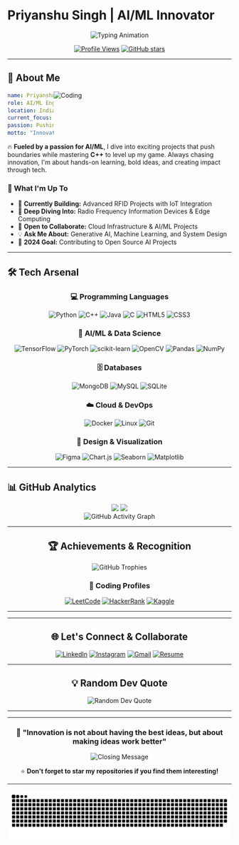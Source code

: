 #  Priyanshu Singh | AI/ML Innovator

<div align="center">
  <img src="https://readme-typing-svg.demolab.com?font=Fira+Code&size=22&duration=3000&pause=1000&color=00D4FF&background=FFFFFF00&center=true&vCenter=true&width=600&lines=Welcome+to+my+Digital+Universe!;AI%2FML+Engineer+%26+Problem+Solver;Passionate+about+Innovation;Building+the+Future+with+Code!" alt="Typing Animation" />
</div>

<div align="center">
  
  [![Profile Views](https://komarev.com/ghpvc/?username=priyanshusingh0818&label=Profile%20Views&color=00d4ff&style=for-the-badge)](https://github.com/priyanshusingh0818)
  [![GitHub stars](https://img.shields.io/github/stars/priyanshusingh0818?label=Stars&style=for-the-badge&color=ffd700)](https://github.com/priyanshusingh0818)
  
</div>

---

## 🎯 About Me

<img align="right" alt="Coding" width="400" src="https://raw.githubusercontent.com/abhisheknaiidu/abhisheknaiidu/master/code.gif">

```yaml
name: Priyanshu Singh
role: AI/ML Engineer & Innovation Enthusiast
location: India 🇮🇳
current_focus: RFID Technology & Cloud Infrastructure
passion: Pushing boundaries in AI & creating impactful solutions
motto: "Innovation through Code, Impact through Technology"
```

🔥 **Fueled by a passion for AI/ML**, I dive into exciting projects that push boundaries while mastering **C++** to level up my game. Always chasing innovation, I'm about hands-on learning, bold ideas, and creating impact through tech.

### 🌟 What I'm Up To

- 🔭 **Currently Building:** Advanced RFID Projects with IoT Integration
- 🌱 **Deep Diving Into:** Radio Frequency Information Devices & Edge Computing
- 👯 **Open to Collaborate:** Cloud Infrastructure & AI/ML Projects
- 💡 **Ask Me About:** Generative AI, Machine Learning, and System Design
- 🎯 **2024 Goal:** Contributing to Open Source AI Projects

---

## 🛠️ Tech Arsenal

<div align="center">

### 💻 Programming Languages
![Python](https://img.shields.io/badge/Python-3776AB?style=for-the-badge&logo=python&logoColor=white)
![C++](https://img.shields.io/badge/C++-00599C?style=for-the-badge&logo=cplusplus&logoColor=white)
![Java](https://img.shields.io/badge/Java-ED8B00?style=for-the-badge&logo=java&logoColor=white)
![C](https://img.shields.io/badge/C-00599C?style=for-the-badge&logo=c&logoColor=white)
![HTML5](https://img.shields.io/badge/HTML5-E34F26?style=for-the-badge&logo=html5&logoColor=white)
![CSS3](https://img.shields.io/badge/CSS3-1572B6?style=for-the-badge&logo=css3&logoColor=white)

### 🤖 AI/ML & Data Science
![TensorFlow](https://img.shields.io/badge/TensorFlow-FF6F00?style=for-the-badge&logo=tensorflow&logoColor=white)
![PyTorch](https://img.shields.io/badge/PyTorch-EE4C2C?style=for-the-badge&logo=pytorch&logoColor=white)
![scikit-learn](https://img.shields.io/badge/scikit--learn-F7931E?style=for-the-badge&logo=scikit-learn&logoColor=white)
![OpenCV](https://img.shields.io/badge/OpenCV-27338e?style=for-the-badge&logo=OpenCV&logoColor=white)
![Pandas](https://img.shields.io/badge/Pandas-2C2D72?style=for-the-badge&logo=pandas&logoColor=white)
![NumPy](https://img.shields.io/badge/NumPy-013243?style=for-the-badge&logo=numpy&logoColor=white)

### 🗄️ Databases
![MongoDB](https://img.shields.io/badge/MongoDB-4EA94B?style=for-the-badge&logo=mongodb&logoColor=white)
![MySQL](https://img.shields.io/badge/MySQL-005C84?style=for-the-badge&logo=mysql&logoColor=white)
![SQLite](https://img.shields.io/badge/SQLite-07405E?style=for-the-badge&logo=sqlite&logoColor=white)

### ☁️ Cloud & DevOps
![Docker](https://img.shields.io/badge/Docker-2CA5E0?style=for-the-badge&logo=docker&logoColor=white)
![Linux](https://img.shields.io/badge/Linux-FCC624?style=for-the-badge&logo=linux&logoColor=black)
![Git](https://img.shields.io/badge/GIT-E44C30?style=for-the-badge&logo=git&logoColor=white)

### 🎨 Design & Visualization
![Figma](https://img.shields.io/badge/Figma-F24E1E?style=for-the-badge&logo=figma&logoColor=white)
![Chart.js](https://img.shields.io/badge/Chart.js-FF6384?style=for-the-badge&logo=chartdotjs&logoColor=white)
![Seaborn](https://img.shields.io/badge/Seaborn-3776AB?style=for-the-badge&logo=python&logoColor=white)
![Matplotlib](https://img.shields.io/badge/Matplotlib-11557C?style=for-the-badge&logo=python&logoColor=white)

</div>

---

## 📊 GitHub Analytics

<div align="center">
  <img height="180em" src="https://github-readme-stats.vercel.app/api?username=priyanshusingh0818&show_icons=true&theme=tokyonight&include_all_commits=true&count_private=true&hide_border=true&bg_color=0D1117&title_color=00D4FF&icon_color=00D4FF&text_color=FFFFFF"/>
  <img height="180em" src="https://github-readme-stats.vercel.app/api/top-langs/?username=priyanshusingh0818&layout=compact&langs_count=8&theme=tokyonight&hide_border=true&bg_color=0D1117&title_color=00D4FF&text_color=FFFFFF"/>
</div>

<div align="center">

<div align="center">
  <img src="https://github-readme-activity-graph.vercel.app/graph?username=priyanshusingh0818&theme=tokyo-night&bg_color=0D1117&color=00D4FF&line=00D4FF&point=FFD700&area=true&hide_border=true" alt="GitHub Activity Graph"/>
</div>

---

## 🏆 Achievements & Recognition

<div align="center">
  <img src="https://github-profile-trophy.vercel.app/?username=priyanshusingh0818&theme=tokyonight&no-frame=true&no-bg=true&margin-w=4&row=1&column=7" alt="GitHub Trophies"/>
</div>

<div align="center">

### 🎯 Coding Profiles
[![LeetCode](https://img.shields.io/badge/LeetCode-FFA116?style=for-the-badge&logo=leetcode&logoColor=black)](https://leetcode.com/priyanshusingh0818)
[![HackerRank](https://img.shields.io/badge/HackerRank-2EC866?style=for-the-badge&logo=hackerrank&logoColor=white)](https://hackerrank.com/priyanshusinghr7)
[![Kaggle](https://img.shields.io/badge/Kaggle-20BEFF?style=for-the-badge&logo=kaggle&logoColor=white)](https://kaggle.com/priyanshusingh1234)

</div>

---

---

## 🌐 Let's Connect & Collaborate

<div align="center">
  
  [![LinkedIn](https://img.shields.io/badge/LinkedIn-0077B5?style=for-the-badge&logo=linkedin&logoColor=white)](https://www.linkedin.com/in/priyanshu-singh-560b16253/)
  [![Instagram](https://img.shields.io/badge/Instagram-E4405F?style=for-the-badge&logo=instagram&logoColor=white)](https://instagram.com/p_riyanshu0818)
  [![Gmail](https://img.shields.io/badge/Gmail-D14836?style=for-the-badge&logo=gmail&logoColor=white)](mailto:priyanshusinghrajput193@gmail.com)
  [![Resume](https://img.shields.io/badge/Resume-FF5722?style=for-the-badge&logo=adobe-acrobat-reader&logoColor=white)](https://drive.google.com/file/d/1qezQE7PdSZzMebe2qKAwtA44tT4Zh_bf/view?usp=drive_link)
  
</div>

---

## 💡 Random Dev Quote

<div align="center">
  <img src="https://quotes-github-readme.vercel.app/api?type=horizontal&theme=tokyonight&bg_color=0D1117&border_color=00D4FF" alt="Random Dev Quote"/>
</div>

---



---

<div align="center">
  
  ### 🚀 "Innovation is not about having the best ideas, but about making ideas work better"
  
  <img src="https://readme-typing-svg.demolab.com?font=Fira+Code&size=16&duration=2000&pause=1000&color=00D4FF&background=FFFFFF00&center=true&vCenter=true&width=500&lines=Thanks+for+visiting+my+profile!;Let's+build+something+amazing+together!;Open+to+collaboration+and+new+opportunities!" alt="Closing Message" />
  
  ⭐ **Don't forget to star my repositories if you find them interesting!**
  
</div>

---

<div align="center">
  <img src="https://raw.githubusercontent.com/platane/snk/output/github-contribution-grid-snake-dark.svg" alt="Snake animation" />
</div>
